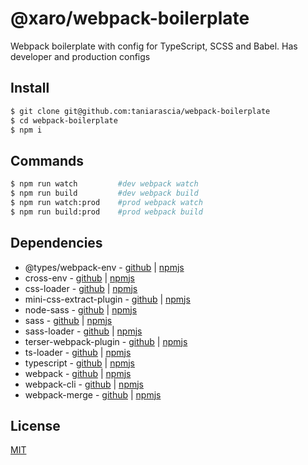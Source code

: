 # @xaro/webpack-boilerplate

Webpack boilerplate with config for TypeScript, SCSS and Babel.
Has developer and production configs

## Install

```bash
$ git clone git@github.com:taniarascia/webpack-boilerplate
$ cd webpack-boilerplate
$ npm i
```

## Commands
```bash
$ npm run watch			#dev webpack watch
$ npm run build			#dev webpack build
$ npm run watch:prod	#prod webpack watch
$ npm run build:prod	#prod webpack build
```
## Dependencies

- @types/webpack-env - [github](https://github.com/DefinitelyTyped/DefinitelyTyped) | [npmjs](https://www.npmjs.com/package/@types/webpack-env)
- cross-env - [github](https://github.com/kentcdodds/cross-env) | [npmjs](https://www.npmjs.com/package/cross-env)
- css-loader - [github](https://github.com/webpack-contrib/css-loader) | [npmjs](https://www.npmjs.com/package/css-loader)
- mini-css-extract-plugin - [github](https://github.com/webpack-contrib/mini-css-extract-plugin) | [npmjs](https://www.npmjs.com/package/mini-css-extract-plugin)
- node-sass - [github](https://github.com/sass/node-sass) | [npmjs](https://www.npmjs.com/package/node-sass)
- sass - [github](https://github.com/sass/sass) | [npmjs](https://www.npmjs.com/package/sass)
- sass-loader - [github](https://github.com/webpack-contrib/sass-loader) | [npmjs](https://www.npmjs.com/package/sass-loader)
- terser-webpack-plugin - [github](https://github.com/webpack-contrib/terser-webpack-plugin) | [npmjs](https://www.npmjs.com/package/terser-webpack-plugin)
- ts-loader - [github](https://github.com/TypeStrong/ts-loader) | [npmjs](https://www.npmjs.com/package/ts-loader)
- typescript - [github](https://github.com/Microsoft/TypeScript) | [npmjs](https://www.npmjs.com/package/typescript)
- webpack - [github](https://github.com/webpack/webpack) | [npmjs](https://www.npmjs.com/package/webpack)
- webpack-cli - [github](https://github.com/webpack/webpack-cli) | [npmjs](https://www.npmjs.com/package/webpack-cli)
- webpack-merge - [github](https://github.com/survivejs/webpack-merge) | [npmjs](https://www.npmjs.com/package/webpack-merge)
## License
[MIT](LICENSE)